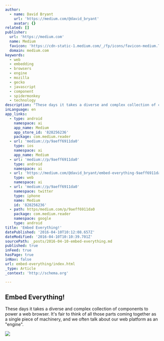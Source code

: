 ```yaml
---
author:
  - name: David Bryant
    url: 'https://medium.com/@david_bryant'
    avatar: {}
related: []
publisher:
  url: 'https://medium.com'
  name: Medium
  favicon: 'https://cdn-static-1.medium.com/_/fp/icons/favicon-medium.TAS6uQ-Y7kcKgi0xjcYHXw.ico'
  domain: medium.com
keywords:
  - web
  - embedding
  - browsers
  - engine
  - mozilla
  - gecko
  - javascript
  - component
  - spidermonkey
  - technology
description: "These days it takes a diverse and complex collection of components to power a web browser. It's fair to think of all those parts coming together as a single piece of machinery, and we often talk about our web platform as an \"engine\"."
inLanguage: en
app_links:
  - type: android
    namespace: ai
    app_name: Medium
    app_store_id: '828256236'
    package: com.medium.reader
  - url: 'medium://p/9aeff6911da0'
    type: ios
    namespace: ai
    app_name: Medium
  - url: 'medium://p/9aeff6911da0'
    type: android
    namespace: ai
  - url: 'https://medium.com/@david_bryant/embed-everything-9aeff6911da0'
    type: web
    namespace: ai
  - url: 'medium://p/9aeff6911da0'
    namespace: twitter
    type: iphone
    name: Medium
    id: '828256236'
  - path: https/medium.com/p/9aeff6911da0
    package: com.medium.reader
    namespace: google
    type: android
title: 'Embed Everything!'
datePublished: '2016-04-10T10:12:08.657Z'
dateModified: '2016-04-10T10:10:39.701Z'
sourcePath: _posts/2016-04-10-embed-everything.md
published: true
inFeed: true
hasPage: true
inNav: false
url: embed-everything/index.html
_type: Article
_context: 'http://schema.org'

---
```

<article style=""><h1>Embed Everything!</h1><p>These days it takes a diverse and complex collection of components to power a web browser. It's fair to think of all those parts coming together as a single piece of machinery, and we often talk about our web platform as an "engine".</p><img src="https://cdn-images-1.medium.com/max/800/1*BTV8KcUAz8kezENNVp7eDw.png" /></article>